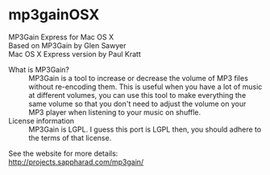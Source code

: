 mp3gainOSX
==========

MP3Gain Express for Mac OS X<br/>
Based on MP3Gain by Glen Sawyer<br/>
Mac OS X Express version by Paul Kratt

<dl>
  <dt>What is MP3Gain?</dt>
  <dd>MP3Gain is a tool to increase or decrease the volume of MP3 files without re-encoding them. This is useful when you have a lot of music at different volumes, you can use this tool to make everything the same volume so that you don't need to adjust the volume on your MP3 player when listening to your music on shuffle.</dd>
  <dt>License information</dt>
  <dd>MP3Gain is LGPL. I guess this port is LGPL then, you should adhere to the terms of that license.</dd>
</dl>

See the website for more details: <br/>
http://projects.sappharad.com/mp3gain/